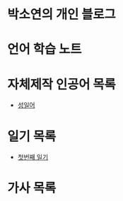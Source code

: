 # 박소연의 개인 블로그
# 언어 학습 노트
# 자체제작 인공어 목록
* [성일어](conlang/conlang_1.md)
# 일기 목록
* [첫번째 일기](nitki/nitki_1.md)
# 가사 목록
